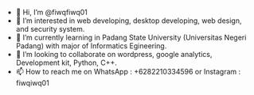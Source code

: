 - 👋 Hi, I’m @fiwqfiwq01
- 👀 I’m interested in web developing, desktop developing, web design, and security system. 
- 🌱 I’m currently learning in Padang State University (Universitas Negeri Padang) with major of Informatics Egineering. 
- 💞️ I’m looking to collaborate on wordpress, google analytics, Development kit, Python, C++.
- 📫 How to reach me on WhatsApp : +6282210334596 or Instagram : fiwqiwq01

<!---
fiwqfiwq01/fiwqfiwq01 is a ✨ special ✨ repository because its `README.md` (this file) appears on your GitHub profile.
You can click the Preview link to take a look at your changes.
--->
